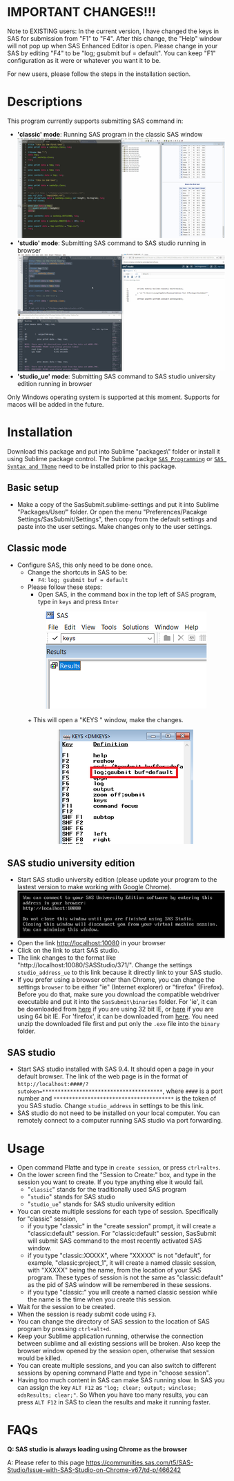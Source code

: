 # IMPORTANT CHANGES!!!
Note to EXISTING users:
In the current version, I have changed the keys in SAS for submission from "F1" to "F4". After this change, the "Help" window will not pop up when SAS Enhanced Editor is open. Please change in your SAS by editing "F4" to be "log; gsubmit buf = default". You can keep "F1" configuration as it were or whatever you want it to be.

For new users, please follow the steps in the installation section.

# Descriptions
This program currently supports submitting SAS command in:
* **'classic' mode**: Running SAS program in the classic SAS window
    ![Submit to local](figures/submit_to_classic.gif)
* **'studio' mode**: Submitting SAS command to SAS studio running in browser
    ![Submit to studio](figures/submit_to_studio.gif)
* **'studio_ue' mode**: Submitting SAS command to SAS studio university edition running in browser

Only Windows operating system is supported at this moment. Supports for macos will be added in the future.

# Installation
Download this package and put into Sublime "packages\\" folder or install it using Sublime package control. The Sublime packge [`SAS Programming`](https://packagecontrol.io/packages/SAS%20Programming) or [`SAS Syntax and Theme`](https://packagecontrol.io/packages/SAS%20Syntax%20and%20Theme) need to be installed prior to this package.

## Basic setup
* Make a copy of the SasSubmit.sublime-settings and put it into Sublime "Packages/User/" folder. Or open the menu "Preferences/Pacakge Settings/SasSubmit/Settings", then copy from the default settings and paste into the user settings. Make changes only to the user settings.

## Classic mode
* Configure SAS, this only need to be done once.
    - Change the shortcuts in SAS to be:
        + `F4`: `log; gsubmit buf = default`
    - Please follow these steps: 
        + Open SAS, in the command box in the top left of SAS program, type in `keys` and press `Enter`
        <p align="center">
          <img src="figures/configure_sas_01.png">
        </p>
        + This will open a "KEYS <DMKEYS>" window, make the changes.
        <p align="center">
          <img src="figures/configure_sas_02.png">
        </p>

## SAS studio university edition
* Start SAS studio university edition (please update your program to the lastest version to make working with Google Chrome).
![SAS studio university edition start](figures/studio_ue_open.png)
* Open the link [http://localhost:10080](http://localhost:10080) in your browser
* Click on the link to start SAS studio.
* The link changes to the format like "http://localhost:10080/SASStudio/371/". Change the settings `studio_address_ue` to this link because it directly link to your SAS studio.
* If you prefer using a browser other than Chrome, you can change the settings `browser` to be either "ie" (Internet explorer) or "firefox" (Firefox). Before you do that, make sure you download the compatible webdriver executable and put it into the `SasSubmit\binaries` folder. For 'ie', it can be downloaded from [here](http://selenium-release.storage.googleapis.com/3.9/IEDriverServer_Win32_3.9.0.zip) if you are using 32 bit IE, or [here](http://selenium-release.storage.googleapis.com/3.9/IEDriverServer_x64_3.9.0.zip) if you are using 64 bit IE. For 'firefox', it can be downloaded from [here](https://github.com/mozilla/geckodriver/releases). You need unzip the downloaded file first and put only the `.exe` file into the `binary` folder.

## SAS studio
* Start SAS studio installed with SAS 9.4. It should open a page in your default browser. The link of the web page is in the format of `http://localhost:####/?sutoken=***************************************`, where `####` is a port number and `***************************************` is the token of you SAS studio. Change `studio_address` in settings to be this link.
* SAS studio do not need to be installed on your local computer. You can remotely connect to a computer running SAS studio via port forwarding.

# Usage
* Open command Platte and type in `create session`, or press `ctrl+alt+s`. 
* On the lower screen find the "Session to Create:" box, and type in the session you want to create. If you type anything else it would fail.
    -  "`classic`" stands for the traditionally used SAS program
    -  "`studio`" stands for SAS studio
    -  "`studio_ue`" stands for SAS studio university edition
* You can create multiple sessions for each type of session. Specifically for "classic" session, 
    - if you type "classic" in the "create session" prompt, it will create a "classic:default" session. For "classic:default" session, SasSubmit will submit SAS command to the most recently activated SAS window.
    - if you type "classic:XXXXX", where "XXXXX" is not "default", for example, "classic:project_1", it will create a named classic session, with "XXXXX" being the name, from the location of your SAS program. These types of session is not the same as "classic:default" as the pid of SAS window will be remembered in these sessions.
    - if you type "classic:" you will create a named classic session while the name is the time when you create this session. 
* Wait for the session to be created. 
* When the session is ready submit code using `F3`.
* You can change the directory of SAS session to the location of SAS program by pressing `ctrl+alt+d`.
* Keep your Sublime application running, otherwise the connection between sublime and all existing sessions will be broken. Also keep the browser window opened by the session open, otherwise that session would be killed. 
* You can create multiple sessions, and you can also switch to different sessions by opening command Platte and type in "choose session".
* Having too much content in SAS can make SAS running slow. In SAS you can assign the key `ALT F12` as `"log; clear; output; winclose; odsResults; clear;"`. So When you have too many results, you can press `ALT F12` in SAS to clean the results and make it running faster.

# FAQs
**Q: SAS studio is always loading using Chrome as the browser**

A: Please refer to this page https://communities.sas.com/t5/SAS-Studio/Issue-with-SAS-Studio-on-Chrome-v67/td-p/466242